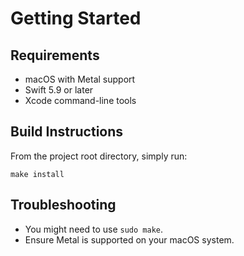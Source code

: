 # Getting Started

## Requirements

- macOS with Metal support
- Swift 5.9 or later
- Xcode command-line tools

## Build Instructions

From the project root directory, simply run:

```shell
make install
```

## Troubleshooting

- You might need to use `sudo make`.
- Ensure Metal is supported on your macOS system.
